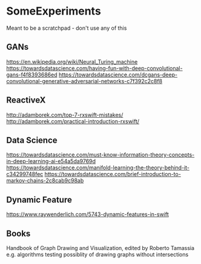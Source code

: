 # SomeExperiments
Meant to be a scratchpad - don't use any of this

## GANs
https://en.wikipedia.org/wiki/Neural_Turing_machine
https://towardsdatascience.com/having-fun-with-deep-convolutional-gans-f4f8393686ed
https://towardsdatascience.com/dcgans-deep-convolutional-generative-adversarial-networks-c7f392c2c8f8

## ReactiveX
http://adamborek.com/top-7-rxswift-mistakes/
http://adamborek.com/practical-introduction-rxswift/

## Data Science
https://towardsdatascience.com/must-know-information-theory-concepts-in-deep-learning-ai-e54a5da9769d
https://towardsdatascience.com/manifold-learning-the-theory-behind-it-c34299748fec
https://towardsdatascience.com/brief-introduction-to-markov-chains-2c8cab9c98ab

## Dynamic Feature
https://www.raywenderlich.com/5743-dynamic-features-in-swift

## Books
Handbook of Graph Drawing and Visualization, edited by Roberto Tamassia
e.g. algorithms testing possiblity of drawing graphs without intersections
